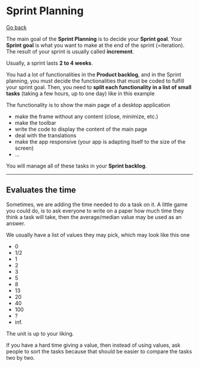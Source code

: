 # Sprint Planning

[Go back](..)

The main goal of the **Sprint Planning** is to decide your **Sprint goal**. Your **Sprint goal** is what you want to make at the end of the sprint (=iteration). The result of your sprint is usually called **increment**.

Usually, a sprint lasts **2 to 4 weeks**.

You had a lot of functionalities in the **Product backlog**, and in the Sprint planning, you must decide the functionalities that must be coded to fulfill your sprint goal. Then, you need to **split each functionality in a list of small tasks** (taking a few hours, up to one day) like in this example

The functionality is to show the main page of a desktop application

* make the frame without any content (close, minimize, etc.)
* make the toolbar
* write the code to display the content of the main page
* deal with the translations
* make the app responsive (your app is adapting itself to the size of the screen)
* ...

You will manage all of these tasks in your **Sprint backlog**.

<hr class="sl">

## Evaluates the time

Sometimes, we are adding the time needed to do a task on it. A little game you could do, is to ask everyone to write on a paper how much time they think a task will take, then the average/median value may be used as an answer.

We usually have a list of values they may pick, which may look like this one

* 0
* 1/2
* 1
* 2
* 3
* 5
* 8
* 13
* 20
* 40
* 100
* ?
* inf.

The unit is up to your liking.

If you have a hard time giving a value, then instead of using values, ask people to sort the tasks because that should be easier to compare the tasks two by two.